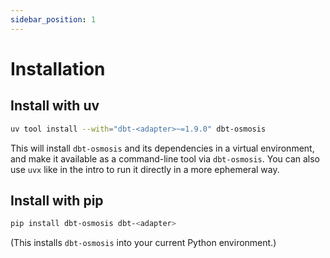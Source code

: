 ```yaml
---
sidebar_position: 1
---
```

# Installation

## Install with uv

```bash
uv tool install --with="dbt-<adapter>~=1.9.0" dbt-osmosis
```

This will install `dbt-osmosis` and its dependencies in a virtual environment, and make it available as a command-line tool via `dbt-osmosis`. You can also use `uvx` like in the intro to run it directly in a more ephemeral way.

## Install with pip

```bash
pip install dbt-osmosis dbt-<adapter>
```

(This installs `dbt-osmosis` into your current Python environment.)
